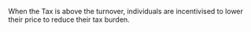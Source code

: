 When the Tax is above the turnover, individuals are incentivised to lower their price to reduce their tax burden.
